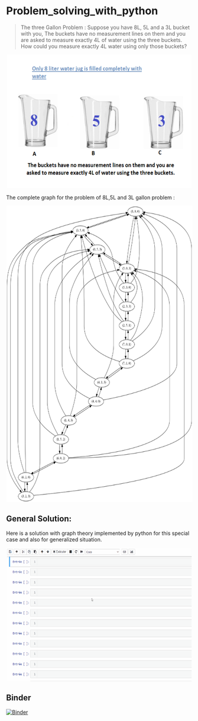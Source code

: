 # Problem_solving_with_python
> The three Gallon Problem : Suppose you have 8L, 5L and a 3L bucket with you, The buckets have no measurement lines on them and you are asked to measure exactly 4L of water using the three buckets. How could you measure exactly 4L water using only those buckets?

<center>
<img src="img/3GP.png" width=500 height=360 /></center>

The complete graph for the problem of 8L,5L and 3L gallon problem :

<img src="img/example.png" width=800 height=800 /></center>

## General Solution:
Here is a solution with graph theory implemented by python for this special case and also for generalized situation.
<center><img src="img/AnimationG.gif" width=500 height=360 /></center>

## Binder 
[![Binder](https://mybinder.org/badge_logo.svg)](https://mybinder.org/v2/gh/nevermind78/Problem_solving_with_python/master?labpath=index.ipynb)
